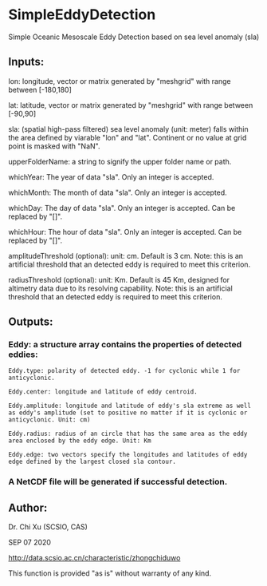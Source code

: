 # SimpleEddyDetection

Simple Oceanic Mesoscale Eddy Detection based on sea level anomaly (sla)

## Inputs:

  lon: longitude, vector or matrix generated by "meshgrid" with range between [-180,180]
  
  lat: latitude, vector or matrix generated by "meshgrid" with range between [-90,90]
  
  sla: (spatial high-pass filtered) sea level anomaly (unit: meter) falls within the area defined by viarable "lon" and "lat". Continent or no value at grid point is masked with "NaN".
  
  upperFolderName: a string to signify the upper folder name or path.
  
  whichYear: The year of data "sla". Only an integer is accepted.
  
  whichMonth: The month of data "sla". Only an integer is accepted.
  
  whichDay: The day of data "sla". Only an integer is accepted. Can be replaced by "[]".
  
  whichHour: The hour of data "sla". Only an integer is accepted. Can be replaced by "[]".
  
  amplitudeThreshold (optional): unit: cm. Default is 3 cm. Note: this is an artificial threshold that an detected eddy is required to meet this criterion.
  
  radiusThreshold (optional): unit: Km. Default is 45 Km, designed for altimetry data due to its resolving capability. Note: this is an artificial threshold that an detected eddy is required to meet this criterion.
  
## Outputs:

  ### Eddy: a structure array contains the properties of detected eddies:
  
    Eddy.type: polarity of detected eddy. -1 for cyclonic while 1 for anticyclonic.
    
    Eddy.center: longitude and latitude of eddy centroid.
    
    Eddy.amplitude: longitude and latitude of eddy's sla extreme as well as eddy's amplitude (set to positive no matter if it is cyclonic or anticyclonic. Unit: cm)
    
    Eddy.radius: radius of an circle that has the same area as the eddy area enclosed by the eddy edge. Unit: Km
    
    Eddy.edge: two vectors specify the longitudes and latitudes of eddy edge defined by the largest closed sla contour.
    
 ###  A NetCDF file will be generated if successful detection.
   
## Author:

  Dr. Chi Xu (SCSIO, CAS)
  
  SEP 07 2020
  
  http://data.scsio.ac.cn/characteristic/zhongchiduwo

This function is provided "as is" without warranty of any kind.
